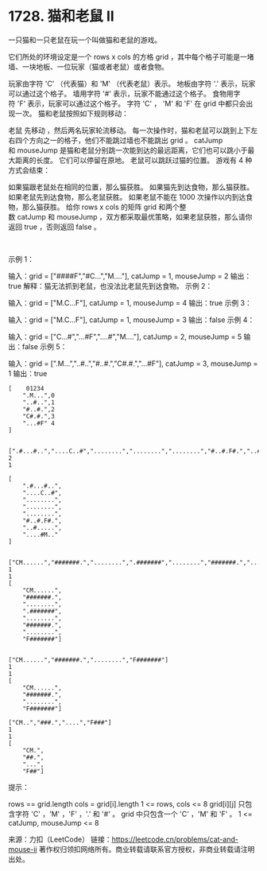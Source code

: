 # 1728. 猫和老鼠 II

一只猫和一只老鼠在玩一个叫做猫和老鼠的游戏。

它们所处的环境设定是一个 rows x cols 的方格 grid ，其中每个格子可能是一堵墙、一块地板、一位玩家（猫或者老鼠）或者食物。

玩家由字符 'C' （代表猫）和 'M' （代表老鼠）表示。
地板由字符 '.' 表示，玩家可以通过这个格子。
墙用字符 '#' 表示，玩家不能通过这个格子。
食物用字符 'F' 表示，玩家可以通过这个格子。
字符 'C' ， 'M' 和 'F' 在 grid 中都只会出现一次。
猫和老鼠按照如下规则移动：

老鼠 先移动 ，然后两名玩家轮流移动。
每一次操作时，猫和老鼠可以跳到上下左右四个方向之一的格子，他们不能跳过墙也不能跳出 grid 。
catJump 和 mouseJump 是猫和老鼠分别跳一次能到达的最远距离，它们也可以跳小于最大距离的长度。
它们可以停留在原地。
老鼠可以跳跃过猫的位置。
游戏有 4 种方式会结束：

如果猫跟老鼠处在相同的位置，那么猫获胜。
如果猫先到达食物，那么猫获胜。
如果老鼠先到达食物，那么老鼠获胜。
如果老鼠不能在 1000 次操作以内到达食物，那么猫获胜。
给你 rows x cols 的矩阵 grid 和两个整数 catJump 和 mouseJump ，双方都采取最优策略，如果老鼠获胜，那么请你返回 true ，否则返回 false 。

 

示例 1：



输入：grid = ["####F","#C...","M...."], catJump = 1, mouseJump = 2
输出：true
解释：猫无法抓到老鼠，也没法比老鼠先到达食物。
示例 2：



输入：grid = ["M.C...F"], catJump = 1, mouseJump = 4
输出：true
示例 3：

输入：grid = ["M.C...F"], catJump = 1, mouseJump = 3
输出：false
示例 4：

输入：grid = ["C...#","...#F","....#","M...."], catJump = 2, mouseJump = 5
输出：false
示例 5：

输入：grid = [".M...","..#..","#..#.","C#.#.","...#F"], catJump = 3, mouseJump = 1
输出：true
 

```
[    01234
    ".M...",0
    "..#..",1
    "#..#.",2
    "C#.#.",3
    "...#F" 4
]


[".#...#..","....C..#","........","........","........","#..#.F#.","..#.....","....#M.."]
2
1

[
    ".#...#..",
    "....C..#",
    "........",
    "........",
    "........",
    "#..#.F#.",
    "..#.....",
    "....#M.."
]


["CM......","#######.","........",".#######","........","#######.","........","F#######"]
1
1
[
    "CM......",
    "#######.",
    "........",
    ".#######",
    "........",
    "#######.",
    "........",
    "F#######"]


["CM......","#######.","........","F#######"]
1
1
[
    "CM......",
    "#######.",
    "........",
    "F#######"]

["CM..","###.","....","F###"]
1
1
[
    "CM.",
    "##.",
    "...",
    "F##"]
```

提示：

rows == grid.length
cols = grid[i].length
1 <= rows, cols <= 8
grid[i][j] 只包含字符 'C' ，'M' ，'F' ，'.' 和 '#' 。
grid 中只包含一个 'C' ，'M' 和 'F' 。
1 <= catJump, mouseJump <= 8

来源：力扣（LeetCode）
链接：https://leetcode.cn/problems/cat-and-mouse-ii
著作权归领扣网络所有。商业转载请联系官方授权，非商业转载请注明出处。